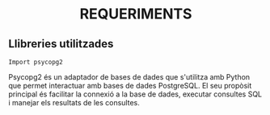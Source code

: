 # <p align="center"> REQUERIMENTS </p>

Llibreries utilitzades
------------
```
Import psycopg2
```
Psycopg2 és un adaptador de bases de dades que s'utilitza amb Python que permet interactuar amb bases de dades PostgreSQL. El seu propòsit principal és facilitar la connexió a la base de dades, executar consultes SQL i manejar els resultats de les consultes.
